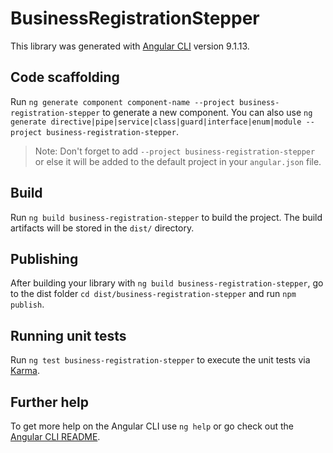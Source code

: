 # BusinessRegistrationStepper

This library was generated with [Angular CLI](https://github.com/angular/angular-cli) version 9.1.13.

## Code scaffolding

Run `ng generate component component-name --project business-registration-stepper` to generate a new component. You can also use `ng generate directive|pipe|service|class|guard|interface|enum|module --project business-registration-stepper`.
> Note: Don't forget to add `--project business-registration-stepper` or else it will be added to the default project in your `angular.json` file. 

## Build

Run `ng build business-registration-stepper` to build the project. The build artifacts will be stored in the `dist/` directory.

## Publishing

After building your library with `ng build business-registration-stepper`, go to the dist folder `cd dist/business-registration-stepper` and run `npm publish`.

## Running unit tests

Run `ng test business-registration-stepper` to execute the unit tests via [Karma](https://karma-runner.github.io).

## Further help

To get more help on the Angular CLI use `ng help` or go check out the [Angular CLI README](https://github.com/angular/angular-cli/blob/master/README.md).
